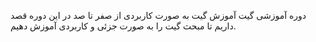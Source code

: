 دوره آموزشی گیت
آموزش گیت به صورت کاربردی از صفر تا صد
در این دوره قصد داریم تا مبحث گیت را به صورت جزئی و کاربردی آموزش دهیم.

